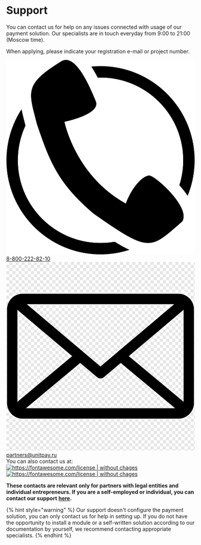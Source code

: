 # Support

You can contact us for help on any issues connected with usage of our payment solution. Our specialists are in touch everyday from 9:00 to 21:00 \(Moscow time\).

When applying, please indicate your registration e-mail or project number.

![](.gitbook/assets/telefon.png) [8-800-222-82-10](tel:88002228210)  
![](.gitbook/assets/pochta.png) [partners@unitpay.ru](mailto:partners@unitpay.ru)  
 You can also contact us at:[![https://fontawesome.com/license \| without chages](https://unitpay.money/static/socialNetworks/telegram-brands.svg)](https://telegram.me/unitpay_legal_bot)[![https://fontawesome.com/license \| without chages](https://unitpay.money/static/socialNetworks/whatsapp-brands.svg)](https://wa.me/79601281181)

**These contacts are relevant only for partners with legal entities and individual entrepreneurs. If you are a self-employed or individual, you can contact our support** [**here**](https://help.unitpay.money/v/en/support)**.**

{% hint style="warning" %}
Our support doesn't configure the payment solution, you can only contact us for help in setting up. If you do not have the opportunity to install a module or a self-written solution according to our documentation by yourself, we recommend contacting appropriate specialists.
{% endhint %}

